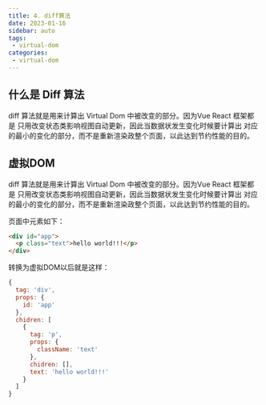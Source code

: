 ```yaml
---
title: 4. diff算法
date: 2023-01-16
sidebar: auto
tags:
 - virtual-dom
categories:
 - virtual-dom
---
```


## 什么是 Diff 算法
diff 算法就是用来计算出 Virtual Dom 中被改变的部分。因为Vue React 框架都是 只用改变状态类影响视图自动更新，因此当数据状发生变化时候要计算出 对应的最小的变化的部分，而不是重新渲染政整个页面，以此达到节约性能的目的。

## 虚拟DOM
diff 算法就是用来计算出 Virtual Dom 中被改变的部分。因为Vue React 框架都是 只用改变状态类影响视图自动更新，因此当数据状发生变化时候要计算出 对应的最小的变化的部分，而不是重新渲染政整个页面，以此达到节约性能的目的。

页面中元素如下：
```html
<div id="app">
  <p class="text">hello world!!!</p>
</div>
```

转换为虚拟DOM以后就是这样：
```js
{
  tag: 'div',
  props: {
    id: 'app'
  },
  chidren: [
    {
      tag: 'p',
      props: {
        className: 'text'
      },
      chidren: [],
      text: 'hello world!!!'
    }
  ]
}
```

